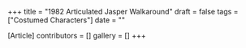 +++
title = "1982 Articulated Jasper Walkaround"
draft = false
tags = ["Costumed Characters"]
date = ""

[Article]
contributors = []
gallery = []
+++